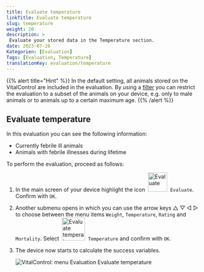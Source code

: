 ```yaml
---
title: Evaluate temperature
linkTitle: Evaluate temperature
slug: temperature
weight: 20
description: >
 Evaluate your stored data in the Temperature section.
date: 2023-07-26
Kategorien: [Evaluation]
Tags: [Evaluation, Temperature]
translationKey: evaluation/temperature
---
```

{{% alert title="Hint" %}}
In the default setting, all animals stored on the VitalControl are included in the evaluation. By using a [filter](../../filter/) you can restrict the evaluation to a subset of the animals on your device, e.g. only to male animals or to animals up to a certain maximum age.
{{% /alert %}}

## Evaluate temperature

In this evaluation you can see the following information:
- Currently febrile ill animals
- Animals with febrile illnesses during lifetime

To perform the evaluation, proceed as follows:

1. In the main screen of your device highlight the icon &nbsp;<img src="/icons/main/evaluation.svg" width="50" align="bottom" alt="Evaluate" />&nbsp; `Evaluate`. Confirm with `OK`.

2. Another submenu opens in which you can use the arrow keys △ ▽ ◁ ▷ to choose between the menu items `Weight`, `Temperature`, `Rating` and `Mortality`. Select &nbsp;<img src="/icons/evaluation/temperature.svg" width="60" align="bottom" alt="Evaluate temperature" />&nbsp; `Temperature` and confirm with `OK`.

3. The device now starts to calculate the success variables.

   ![VitalControl: menu Evaluation Evaluate temperature](../images/temperature.png "Evaluate temperature")

